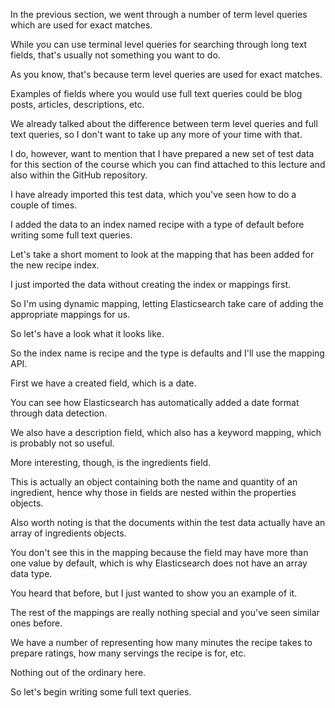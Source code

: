 In the previous section, we went through a number of term level queries which are used for exact matches.

While you can use terminal level queries for searching through long text fields, that's usually not something you want to do.

As you know, that's because term level queries are used for exact matches.

Examples of fields where you would use full text queries could be blog posts, articles, descriptions, etc.

We already talked about the difference between term level queries and full text queries, so I don't want to take up any more of your time with that.

I do, however, want to mention that I have prepared a new set of test data for this section of the course which you can find attached to this lecture and also within the GitHub repository.

I have already imported this test data, which you've seen how to do a couple of times.

I added the data to an index named recipe with a type of default before writing some full text queries.

Let's take a short moment to look at the mapping that has been added for the new recipe index.

I just imported the data without creating the index or mappings first.

So I'm using dynamic mapping, letting Elasticsearch take care of adding the appropriate mappings for us.

So let's have a look what it looks like.

So the index name is recipe and the type is defaults and I'll use the mapping API.

First we have a created field, which is a date.

You can see how Elasticsearch has automatically added a date format through data detection.

We also have a description field, which also has a keyword mapping, which is probably not so useful.

More interesting, though, is the ingredients field.

This is actually an object containing both the name and quantity of an ingredient, hence why those in fields are nested within the properties objects.

Also worth noting is that the documents within the test data actually have an array of ingredients objects.

You don't see this in the mapping because the field may have more than one value by default, which is why Elasticsearch does not have an array data type.

You heard that before, but I just wanted to show you an example of it.

The rest of the mappings are really nothing special and you've seen similar ones before.

We have a number of representing how many minutes the recipe takes to prepare ratings, how many servings the recipe is for, etc.

Nothing out of the ordinary here.

So let's begin writing some full text queries.

